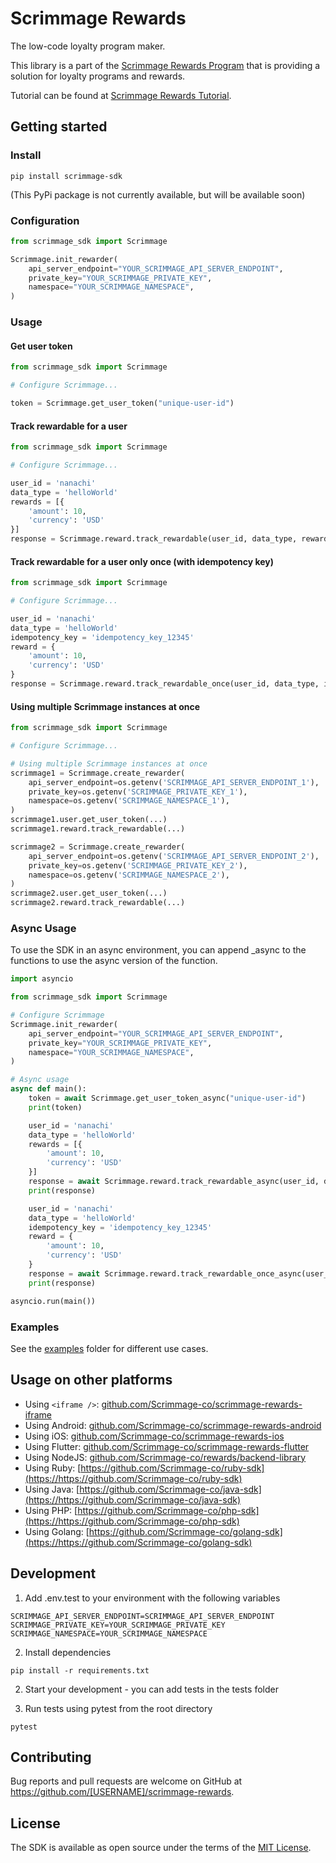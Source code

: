 # Scrimmage Rewards

The low-code loyalty program maker.

This library is a part of the [Scrimmage Rewards Program](https://scrimmage.co)
that is providing a solution for loyalty programs and rewards.

Tutorial can be found at [Scrimmage Rewards Tutorial](https://scrimmage-rewards.readme.io/docs).

## Getting started

### Install
    pip install scrimmage-sdk
(This PyPi package is not currently available, but will be available soon)

### Configuration
```python
from scrimmage_sdk import Scrimmage

Scrimmage.init_rewarder(
    api_server_endpoint="YOUR_SCRIMMAGE_API_SERVER_ENDPOINT",
    private_key="YOUR_SCRIMMAGE_PRIVATE_KEY",
    namespace="YOUR_SCRIMMAGE_NAMESPACE",
)
```

### Usage

#### Get user token
```python
from scrimmage_sdk import Scrimmage

# Configure Scrimmage...

token = Scrimmage.get_user_token("unique-user-id")
```

#### Track rewardable for a user
```python
from scrimmage_sdk import Scrimmage

# Configure Scrimmage...

user_id = 'nanachi'
data_type = 'helloWorld'
rewards = [{
    'amount': 10,
    'currency': 'USD'
}]
response = Scrimmage.reward.track_rewardable(user_id, data_type, rewards=rewards)
```

#### Track rewardable for a user only once (with idempotency key)
```python
from scrimmage_sdk import Scrimmage

# Configure Scrimmage...

user_id = 'nanachi'
data_type = 'helloWorld'
idempotency_key = 'idempotency_key_12345'
reward = {
    'amount': 10,
    'currency': 'USD'
}
response = Scrimmage.reward.track_rewardable_once(user_id, data_type, idempotency_key, reward=reward)

```

#### Using multiple Scrimmage instances at once
```python
from scrimmage_sdk import Scrimmage

# Configure Scrimmage...

# Using multiple Scrimmage instances at once
scrimmage1 = Scrimmage.create_rewarder(
    api_server_endpoint=os.getenv('SCRIMMAGE_API_SERVER_ENDPOINT_1'),
    private_key=os.getenv('SCRIMMAGE_PRIVATE_KEY_1'),
    namespace=os.getenv('SCRIMMAGE_NAMESPACE_1'),
)
scrimmage1.user.get_user_token(...)
scrimmage1.reward.track_rewardable(...)

scrimmage2 = Scrimmage.create_rewarder(
    api_server_endpoint=os.getenv('SCRIMMAGE_API_SERVER_ENDPOINT_2'),
    private_key=os.getenv('SCRIMMAGE_PRIVATE_KEY_2'),
    namespace=os.getenv('SCRIMMAGE_NAMESPACE_2'),
)
scrimmage2.user.get_user_token(...)
scrimmage2.reward.track_rewardable(...)
```

### Async Usage
To use the SDK in an async environment, you can append _async to the functions to use the async version of the function.

```python
import asyncio

from scrimmage_sdk import Scrimmage

# Configure Scrimmage
Scrimmage.init_rewarder(
    api_server_endpoint="YOUR_SCRIMMAGE_API_SERVER_ENDPOINT",
    private_key="YOUR_SCRIMMAGE_PRIVATE_KEY",
    namespace="YOUR_SCRIMMAGE_NAMESPACE",
)

# Async usage
async def main():
    token = await Scrimmage.get_user_token_async("unique-user-id")
    print(token)

    user_id = 'nanachi'
    data_type = 'helloWorld'
    rewards = [{
        'amount': 10,
        'currency': 'USD'
    }]
    response = await Scrimmage.reward.track_rewardable_async(user_id, data_type, rewards=rewards)
    print(response)

    user_id = 'nanachi'
    data_type = 'helloWorld'
    idempotency_key = 'idempotency_key_12345'
    reward = {
        'amount': 10,
        'currency': 'USD'
    }
    response = await Scrimmage.reward.track_rewardable_once_async(user_id, data_type, idempotency_key, reward=reward)
    print(response)

asyncio.run(main())
```


### Examples
See the [examples](https://github.com/Scrimmage-co/python-sdk/tree/main/examples) folder for different use cases.


## Usage on other platforms

- Using `<iframe />`: [github.com/Scrimmage-co/scrimmage-rewards-iframe](https://github.com/Scrimmage-co/scrimmage-rewards-iframe)
- Using Android: [github.com/Scrimmage-co/scrimmage-rewards-android](https://github.com/Scrimmage-co/scrimmage-rewards-android)
- Using iOS: [github.com/Scrimmage-co/scrimmage-rewards-ios](https://github.com/Scrimmage-co/scrimmage-rewards-ios)
- Using Flutter: [github.com/Scrimmage-co/scrimmage-rewards-flutter](https://github.com/Scrimmage-co/scrimmage-rewards-flutter)
- Using NodeJS: [github.com/Scrimmage-co/rewards/backend-library](https://github.com/Scrimmage-co/rewards/backend-library)
- Using Ruby: [https://github.com/Scrimmage-co/ruby-sdk](https://https://github.com/Scrimmage-co/ruby-sdk)
- Using Java: [https://github.com/Scrimmage-co/java-sdk](https://https://github.com/Scrimmage-co/java-sdk)
- Using PHP: [https://github.com/Scrimmage-co/php-sdk](https://https://github.com/Scrimmage-co/php-sdk)
- Using Golang: [https://github.com/Scrimmage-co/golang-sdk](https://https://github.com/Scrimmage-co/golang-sdk)

## Development
1. Add .env.test to your environment with the following variables
```
SCRIMMAGE_API_SERVER_ENDPOINT=SCRIMMAGE_API_SERVER_ENDPOINT
SCRIMMAGE_PRIVATE_KEY=YOUR_SCRIMMAGE_PRIVATE_KEY
SCRIMMAGE_NAMESPACE=YOUR_SCRIMMAGE_NAMESPACE
```

2. Install dependencies
```
pip install -r requirements.txt
```

2. Start your development - you can add tests in the tests folder

3. Run tests using pytest from the root directory
```
pytest
```

## Contributing

Bug reports and pull requests are welcome on GitHub at https://github.com/[USERNAME]/scrimmage-rewards.

## License

The SDK is available as open source under the terms of the [MIT License](https://opensource.org/licenses/MIT).